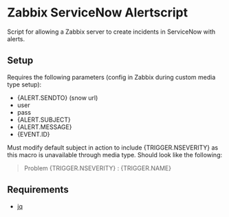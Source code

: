 # Zabbix ServiceNow Alertscript
Script for allowing a Zabbix server to create incidents in ServiceNow with alerts.

## Setup
Requires the following parameters (config in Zabbix during custom media type setup):
* {ALERT.SENDTO} (snow url)
* user
* pass
* {ALERT.SUBJECT}
* {ALERT.MESSAGE}
* {EVENT.ID}

Must modify default subject in action to include {TRIGGER.NSEVERITY} as this macro is unavailable through media type. Should look like the following:
> Problem {TRIGGER.NSEVERITY} : {TRIGGER.NAME}

## Requirements
* [jq](https://stedolan.github.io/jq/)
